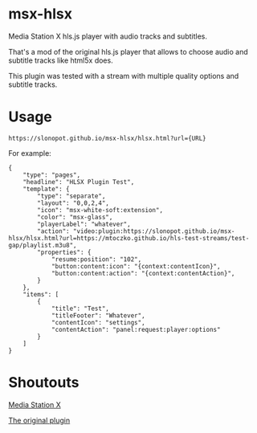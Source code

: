 # msx-hlsx
Media Station X hls.js player with audio tracks and subtitles.

That's a mod of the original hls.js player that allows to choose audio and subtitle tracks like html5x does.

This plugin was tested with a stream with multiple quality options and subtitle tracks.

# Usage

`https://slonopot.github.io/msx-hlsx/hlsx.html?url={URL}`

For example:

```
{
    "type": "pages",
    "headline": "HLSX Plugin Test",
    "template": {
        "type": "separate",
        "layout": "0,0,2,4",
        "icon": "msx-white-soft:extension",
        "color": "msx-glass",
        "playerLabel": "whatever",
        "action": "video:plugin:https://slonopot.github.io/msx-hlsx/hlsx.html?url=https://mtoczko.github.io/hls-test-streams/test-gap/playlist.m3u8",
        "properties": {
            "resume:position": "102",
            "button:content:icon": "{context:contentIcon}",
            "button:content:action": "{context:contentAction}",
        }
    },
    "items": [
        {
            "title": "Test",
            "titleFooter": "Whatever",
            "contentIcon": "settings",
            "contentAction": "panel:request:player:options"
        }
    ]
}
```

# Shoutouts

[Media Station X](https://msx.benzac.de/info/)

[The original plugin](https://msx.benzac.de/wiki/index.php?title=HTML5X_Plugin)